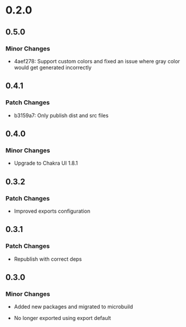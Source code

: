 # 0.2.0

## 0.5.0

### Minor Changes

- 4aef278: Support custom colors and fixed an issue where gray color would get generated incorrectly

## 0.4.1

### Patch Changes

- b3159a7: Only publish dist and src files

## 0.4.0

### Minor Changes

- Upgrade to Chakra UI 1.8.1

## 0.3.2

### Patch Changes

- Improved exports configuration

## 0.3.1

### Patch Changes

- Republish with correct deps

## 0.3.0

### Minor Changes

- Added new packages and migrated to microbuild

- No longer exported using export default
